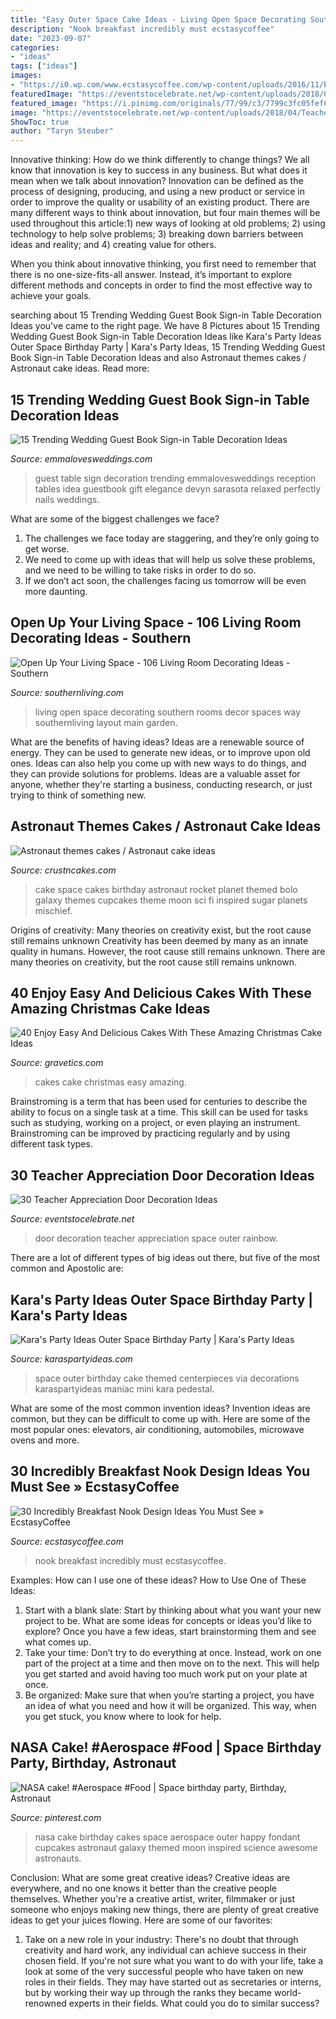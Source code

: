 ```yaml
---
title: "Easy Outer Space Cake Ideas - Living Open Space Decorating Southern Rooms Decor Spaces Way Southernliving Layout Main Garden"
description: "Nook breakfast incredibly must ecstasycoffee"
date: "2023-09-07"
categories:
- "ideas"
tags: ["ideas"]
images:
- "https://i0.wp.com/www.ecstasycoffee.com/wp-content/uploads/2016/11/breakfast-nook-design-ideas13.jpg?resize=600%2C899"
featuredImage: "https://eventstocelebrate.net/wp-content/uploads/2018/04/Teacher-Appreciation-Door-Decoration-Ideas-3.jpg"
featured_image: "https://i.pinimg.com/originals/77/99/c3/7799c3fc05fef692407969ca4946200c.jpg"
image: "https://eventstocelebrate.net/wp-content/uploads/2018/04/Teacher-Appreciation-Door-Decoration-Ideas-3.jpg"
ShowToc: true
author: "Taryn Steuber"
---
```



Innovative thinking: How do we think differently to change things?
We all know that innovation is key to success in any business. But what does it mean when we talk about innovation?
Innovation can be defined as the process of designing, producing, and using a new product or service in order to improve the quality or usability of an existing product. There are many different ways to think about innovation, but four main themes will be used throughout this article:1) new ways of looking at old problems; 2) using technology to help solve problems; 3) breaking down barriers between ideas and reality; and 4) creating value for others. 

When you think about innovative thinking, you first need to remember that there is no one-size-fits-all answer. Instead, it’s important to explore different methods and concepts in order to find the most effective way to achieve your goals.

	

		
searching about 15 Trending Wedding Guest Book Sign-in Table Decoration Ideas you've came to the right page. We have 8 Pictures about 15 Trending Wedding Guest Book Sign-in Table Decoration Ideas like Kara&#039;s Party Ideas Outer Space Birthday Party | Kara&#039;s Party Ideas, 15 Trending Wedding Guest Book Sign-in Table Decoration Ideas and also Astronaut themes cakes / Astronaut cake ideas. Read more:
		
    
## 15 Trending Wedding Guest Book Sign-in Table Decoration Ideas

<img loading=lazy src="http://emmalovesweddings.com/wp-content/uploads/2018/02/wedding-guest-book-table-ideas.jpg" onerror="this.onerror=null;this.src='https://tse3.mm.bing.net/th?id=OIP.ZO_LE-6hElaSuxNqTTBIyAHaLH&amp;pid=15.1';" alt="15 Trending Wedding Guest Book Sign-in Table Decoration Ideas">

_Source: emmalovesweddings.com_

>guest table sign decoration trending emmalovesweddings reception tables idea guestbook gift elegance devyn sarasota relaxed perfectly nails weddings. 

	

What are some of the biggest challenges we face?
1. The challenges we face today are staggering, and they’re only going to get worse.
2. We need to come up with ideas that will help us solve these problems, and we need to be willing to take risks in order to do so.
3. If we don’t act soon, the challenges facing us tomorrow will be even more daunting.

    
## Open Up Your Living Space - 106 Living Room Decorating Ideas - Southern

<img loading=lazy src="http://img1.southernliving.timeinc.net/sites/default/files/styles/story_card_hero/public/image/2015/11/main/cf7c70a33f4e974b5654_7520.jpg?itok=5d1SLgt7" onerror="this.onerror=null;this.src='https://tse1.mm.bing.net/th?id=OIP.yFS5IycvbZdXvdCXlPL2PwHaEK&amp;pid=15.1';" alt="Open Up Your Living Space - 106 Living Room Decorating Ideas - Southern">

_Source: southernliving.com_

>living open space decorating southern rooms decor spaces way southernliving layout main garden. 

	

What are the benefits of having ideas?
Ideas are a renewable source of energy. They can be used to generate new ideas, or to improve upon old ones. Ideas can also help you come up with new ways to do things, and they can provide solutions for problems. Ideas are a valuable asset for anyone, whether they're starting a business, conducting research, or just trying to think of something new.

    
## Astronaut Themes Cakes / Astronaut Cake Ideas

<img loading=lazy src="http://www.crustncakes.com/blog/wp-content/uploads/2015/07/316554c9d1d7150f6eacff4249874d4e-1.jpg" onerror="this.onerror=null;this.src='https://tse3.mm.bing.net/th?id=OIP.e7oqah_kgHNmVSC63poJUAHaLI&amp;pid=15.1';" alt="Astronaut themes cakes / Astronaut cake ideas">

_Source: crustncakes.com_

>cake space cakes birthday astronaut rocket planet themed bolo galaxy themes cupcakes theme moon sci fi inspired sugar planets mischief. 

	

Origins of creativity: Many theories on creativity exist, but the root cause still remains unknown
Creativity has been deemed by many as an innate quality in humans. However, the root cause still remains unknown. There are many theories on creativity, but the root cause still remains unknown.

    
## 40 Enjoy Easy And Delicious Cakes With These Amazing Christmas Cake Ideas

<img loading=lazy src="https://www.gravetics.com/wp-content/uploads/2017/04/cakes-cakesdaily-cakearts-cakesporn-cupcakesporn.jpg" onerror="this.onerror=null;this.src='https://tse3.mm.bing.net/th?id=OIP.gnm2WOWBV1tQoWUKSpLpvAHaJQ&amp;pid=15.1';" alt="40 Enjoy Easy And Delicious Cakes With These Amazing Christmas Cake Ideas">

_Source: gravetics.com_

>cakes cake christmas easy amazing. 

	

Brainstroming is a term that has been used for centuries to describe the ability to focus on a single task at a time. This skill can be used for tasks such as studying, working on a project, or even playing an instrument. Brainstroming can be improved by practicing regularly and by using different task types.

    
## 30 Teacher Appreciation Door Decoration Ideas

<img loading=lazy src="https://eventstocelebrate.net/wp-content/uploads/2018/04/Teacher-Appreciation-Door-Decoration-Ideas-3.jpg" onerror="this.onerror=null;this.src='https://tse2.mm.bing.net/th?id=OIP.wtTXS3Vy1rws5jV4AJccdAHaPj&amp;pid=15.1';" alt="30 Teacher Appreciation Door Decoration Ideas">

_Source: eventstocelebrate.net_

>door decoration teacher appreciation space outer rainbow. 

	

There are a lot of different types of big ideas out there, but five of the most common and Apostolic are: 

    
## Kara&#039;s Party Ideas Outer Space Birthday Party | Kara&#039;s Party Ideas

<img loading=lazy src="https://karaspartyideas.com/wp-content/uploads/2018/11/Outer-Space-Birthday-Party-via-Karas-Party-Ideas.com11.jpeg" onerror="this.onerror=null;this.src='https://tse2.mm.bing.net/th?id=OIP.0SVLmAZTc6gd7wYkYOOkhwHaLH&amp;pid=15.1';" alt="Kara&#039;s Party Ideas Outer Space Birthday Party | Kara&#039;s Party Ideas">

_Source: karaspartyideas.com_

>space outer birthday cake themed centerpieces via decorations karaspartyideas maniac mini kara pedestal. 

	

What are some of the most common invention ideas?
Invention ideas are common, but they can be difficult to come up with. Here are some of the most popular ones: elevators, air conditioning, automobiles, microwave ovens and more.

    
## 30 Incredibly Breakfast Nook Design Ideas You Must See » EcstasyCoffee

<img loading=lazy src="https://i0.wp.com/www.ecstasycoffee.com/wp-content/uploads/2016/11/breakfast-nook-design-ideas13.jpg?resize=600%2C899" onerror="this.onerror=null;this.src='https://tse2.mm.bing.net/th?id=OIP.kz2Dfy62ziiHrPjDAZDsoQHaLG&amp;pid=15.1';" alt="30 Incredibly Breakfast Nook Design Ideas You Must See » EcstasyCoffee">

_Source: ecstasycoffee.com_

>nook breakfast incredibly must ecstasycoffee. 

	

Examples: How can I use one of these ideas?
How to Use One of These Ideas: 
1. Start with a blank slate: Start by thinking about what you want your new project to be. What are some ideas for concepts or ideas you’d like to explore? Once you have a few ideas, start brainstorming them and see what comes up. 
2. Take your time: Don’t try to do everything at once. Instead, work on one part of the project at a time and then move on to the next. This will help you get started and avoid having too much work put on your plate at once. 
3. Be organized: Make sure that when you’re starting a project, you have an idea of what you need and how it will be organized. This way, when you get stuck, you know where to look for help. 

    
## NASA Cake! #Aerospace #Food | Space Birthday Party, Birthday, Astronaut

<img loading=lazy src="https://i.pinimg.com/originals/77/99/c3/7799c3fc05fef692407969ca4946200c.jpg" onerror="this.onerror=null;this.src='https://tse2.mm.bing.net/th?id=OIP.CAS6msCw8hvzA2OSVCqdigHaJ4&amp;pid=15.1';" alt="NASA cake! #Aerospace #Food | Space birthday party, Birthday, Astronaut">

_Source: pinterest.com_

>nasa cake birthday cakes space aerospace outer happy fondant cupcakes astronaut galaxy themed moon inspired science awesome astronauts. 

	

Conclusion: What are some great creative ideas?
Creative ideas are everywhere, and no one knows it better than the creative people themselves. Whether you're a creative artist, writer, filmmaker or just someone who enjoys making new things, there are plenty of great creative ideas to get your juices flowing. Here are some of our favorites: 
1. Take on a new role in your industry: There's no doubt that through creativity and hard work, any individual can achieve success in their chosen field. If you're not sure what you want to do with your life, take a look at some of the very successful people who have taken on new roles in their fields. They may have started out as secretaries or interns, but by working their way up through the ranks they became world-renowned experts in their fields. What could you do to similar success? 


